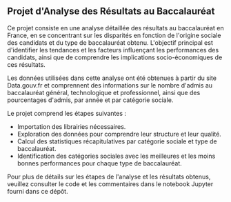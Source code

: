 ## Projet d'Analyse des Résultats au Baccalauréat
Ce projet consiste en une analyse détaillée des résultats au baccalauréat en France, en se concentrant sur les disparités en fonction de l'origine sociale des candidats et du type de baccalauréat obtenu. L'objectif principal est d'identifier les tendances et les facteurs influençant les performances des candidats, ainsi que de comprendre les implications socio-économiques de ces résultats.

Les données utilisées dans cette analyse ont été obtenues à partir du site Data.gouv.fr et comprennent des informations sur le nombre d'admis au baccalauréat général, technologique et professionnel, ainsi que des pourcentages d'admis, par année et par catégorie sociale.

Le projet comprend les étapes suivantes :

- Importation des librairies nécessaires.
- Exploration des données pour comprendre leur structure et leur qualité.
- Calcul des statistiques récapitulatives par catégorie sociale et type de baccalauréat.
- Identification des catégories sociales avec les meilleures et les moins bonnes performances pour chaque type de baccalauréat.

Pour plus de détails sur les étapes de l'analyse et les résultats obtenus, veuillez consulter le code et les commentaires dans le notebook Jupyter fourni dans ce dépôt.
